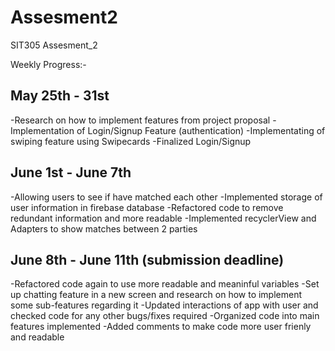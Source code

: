 # Assesment2
 SIT305 Assesment_2

Weekly Progress:-

## May 25th - 31st 

-Research on how to implement features from project proposal
-Implementation of Login/Signup Feature (authentication)
-Implementating of swiping feature using Swipecards 
-Finalized Login/Signup

## June 1st - June 7th

-Allowing users to see if have matched each other
-Implemented storage of user information in firebase database
-Refactored code to remove redundant information and more readable
-Implemented recyclerView and Adapters to show matches between 2 parties


## June 8th - June 11th (submission deadline)

-Refactored code again to use more readable and meaninful variables
-Set up chatting feature in a new screen and research on how to implement some sub-features regarding it
-Updated interactions of app with user and checked code for any other bugs/fixes required
-Organized code into main features implemented
-Added comments to make code more user frienly and readable
